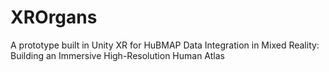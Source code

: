 # XROrgans
A prototype built in Unity XR for HuBMAP Data Integration in Mixed Reality: Building an Immersive High-Resolution Human Atlas
